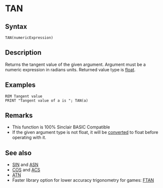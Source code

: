 # TAN


## Syntax

```
TAN(numericExpression)
```


## Description

Returns the tangent value of the given argument.
Argument must be a numeric expression in radians units. Returned value type is [float](types.md#Float).

## Examples

```
REM Tangent value
PRINT "Tangent value of a is "; TAN(a)
```


## Remarks

* This function is 100% Sinclair BASIC Compatible
* If the given argument type is not float, it will be [converted](cast.md) to float before operating with it.

## See also

* [SIN](sin.md) and [ASN](asn.md)
* [COS](cos.md) and [ACS](acs.md)
* [ATN](atn.md)
* Faster library option for lower accuracy trigonometry for games: [FTAN](library/fsin.bas.md)
